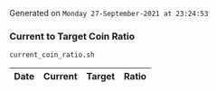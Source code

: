 Generated on `Monday 27-September-2021 at 23:24:53`

### Current to Target Coin Ratio
`current_coin_ratio.sh`

Date|Current|Target|Ratio
---|---|---|---
